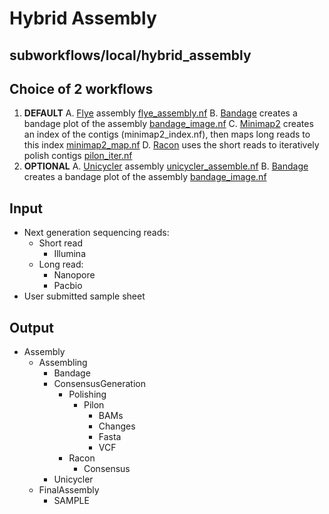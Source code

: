 # Hybrid Assembly

## subworkflows/local/hybrid_assembly

## Choice of 2 workflows
1. **DEFAULT**
    A. [Flye](https://github.com/fenderglass/Flye) assembly [flye_assembly.nf](https://github.com/phac-nml/mikrokondo/blob/main/modules/local/flye_assemble.nf)
    B. [Bandage](https://rrwick.github.io/Bandage/) creates a bandage plot of the assembly [bandage_image.nf](https://github.com/phac-nml/mikrokondo/blob/main/modules/local/bandage_image.nf)
    C. [Minimap2](https://github.com/lh3/minimap2) creates an index of the contigs (minimap2_index.nf), then maps long reads to this index [minimap2_map.nf](https://github.com/phac-nml/mikrokondo/blob/main/modules/local/minimap2_map.nf)
    D. [Racon](https://github.com/isovic/racon) uses the short reads to iteratively polish contigs [pilon_iter.nf](https://github.com/phac-nml/mikrokondo/blob/main/modules/local/pilon_polisher.nf)
2. **OPTIONAL**
    A. [Unicycler](https://github.com/rrwick/Unicycler) assembly [unicycler_assemble.nf](https://github.com/phac-nml/mikrokondo/blob/main/modules/local/unicycler_assemble.nf)
    B. [Bandage](https://rrwick.github.io/Bandage/) creates a bandage plot of the assembly [bandage_image.nf](https://github.com/phac-nml/mikrokondo/blob/main/modules/local/bandage_image.nf)

## Input
- Next generation sequencing reads:
    + Short read
        * Illumina
    + Long read:
        * Nanopore
        * Pacbio
- User submitted sample sheet   

## Output
- Assembly
    - Assembling
        - Bandage
        - ConsensusGeneration
            - Polishing
                - Pilon
                    - BAMs
                    - Changes
                    - Fasta
                    - VCF
            - Racon
                - Consensus
        - Unicycler
    - FinalAssembly
        - SAMPLE
